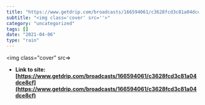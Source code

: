 ```yaml
---
title: "https://www.getdrip.com/broadcasts/166594061/c3628fcd3c81a04dce8cf"
subtitle: "<img class='cover' src=''>"
category: "uncategorized"
tags: []
date: "2021-04-06"
type: "rain"
---
```

<img class="cover" src=>


* **Link to site:** **[https://www.getdrip.com/broadcasts/166594061/c3628fcd3c81a04dce8cf](https://www.getdrip.com/broadcasts/166594061/c3628fcd3c81a04dce8cf)**